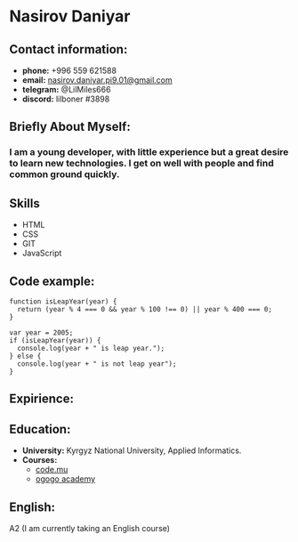 # Nasirov Daniyar

## Contact information:
* __phone:__ +996 559 621588
* __email:__ nasirov.daniyar.pi9.01@gmail.com
* __telegram:__ @LilMiles666
* __discord:__ lilboner #3898
  
## Briefly About Myself:
### I am a young developer, with little experience but a great desire to learn new technologies. I get on well with people and find common ground quickly. 

## Skills
* HTML
* CSS
* GIT
* JavaScript

## Code example:
```jasvscript
function isLeapYear(year) {
  return (year % 4 === 0 && year % 100 !== 0) || year % 400 === 0;
}

var year = 2005;
if (isLeapYear(year)) {
  console.log(year + " is leap year.");
} else {
  console.log(year + " is not leap year");
}
```

## Expirience:

## Education: 
* __University:__ Kyrgyz National University, Applied Informatics.
* __Courses:__
     * [code.mu](https://hexlet.io](https://www.code.mu/ru/javascript/book/supreme/)https://www.code.mu/ru/javascript/book/supreme/)
     * [ogogo academy](https://ogogoacademy.kg/)

 ## English:
 A2 (I am currently taking an English course)
